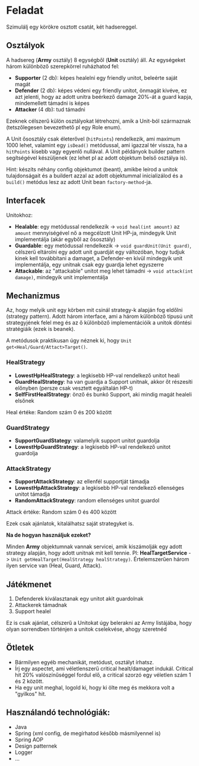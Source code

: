 # Feladat

Szimulálj egy körökre osztott csatát, két hadsereggel.

## Osztályok

A hadsereg (**Army** osztály) 8 egységből (**Unit** osztály) áll. Az egységeket három különböző szerepkörrel ruházhatod fel:

* **Supporter** (2 db): képes healelni egy friendly unitot, beleérte saját magát
* **Defender** (2 db): képes védeni egy friendly unitot, önmagát kivéve, ez azt jelenti, hogy az adott unitra beérkező damage 20%-át a guard kapja, mindemellett támadni is képes
* **Attacker** (4 db): tud támadni

Ezeknek célszerű külön osztályokat létrehozni, amik a Unit-ból származnak (tetszőlegesen bevezethető pl egy Role enum).

A Unit ősosztály csak életerővel (`hitPoints`) rendelkezik, ami maximum 1000 lehet, valamint egy `isDead()` metódussal, ami igazzal tér vissza, ha a `hitPoints` kisebb vagy egyenlő nullával.
A Unit példányok builder pattern segítségével készüljenek (ez lehet pl az adott objektum belső osztálya is).

Hint: készíts néhány config objektumot (beant), amikbe leírod a unitok tulajdonságait és a buildert azzal az adott objektummal inicializálod és a `build()` metódus lesz az adott Unit bean `factory-method`-ja.

## Interfacek
Unitokhoz:
* **Healable**: egy metódussal rendelkezik -> `void heal(int amount)` az `amount` mennyiségével nő a megcélzott Unit HP-ja, mindegyik Unit implementálja (akár egyből az ősosztály)
* **Guardable**: egy metódussal rendelkezik -> `void guardUnit(Unit guard)`, célszerű eltárolni egy adott unit guardját egy változóban, hogy tudjuk kinek kell továbbítani a damaget, a Defender-en kívül mindegyik unit implementálja, egy unitnak csak egy guardja lehet egyszerre
* **Attackable**: az "attackable" unitot meg lehet támadni -> `void attack(int damage)`, mindegyik unit implementálja

## Mechanizmus
Az, hogy melyik unit egy körben mit csinál strategy-k alapján fog eldőlni (strategy pattern). Adott három interface, ami a három különböző típusú unit strategyjének felel meg és az ő különböző implementációik a unitok döntési stratégiáik (ezek is beanek).

A metódusok praktikusan úgy néznek ki, hogy `Unit get<Heal/Guard/Attact>Target()`.

### HealStrategy
* **LowestHpHealStrategy**: a legkisebb HP-val rendelkező unitot heali
* **GuardHealStrategy**: ha van guardja a Support unitnak, akkor őt részesíti előnyben (persze csak vesztett egyáltalán HP-t)
* **SelfFirstHealStrategy**: önző és bunkó Support, aki mindig magát healeli elsőnek

Heal értéke: Random szám 0 és 200 között

### GuardStrategy
* **SupportGuardStategy**: valamelyik support unitot guardolja
* **LowestHpGuardStrategy**: a legkisebb HP-val rendelkező unitot guardolja

### AttackStrategy
* **SupportAttackStrategy**: az ellenfél supportját támadja
* **LowestHpAttackStrategy**: a legkisebb HP-val rendelkező ellenséges unitot támadja
* **RandomAttackStrategy**: random ellenséges unitot guardol

Attack értéke: Random szám 0 és 400 között

Ezek csak ajánlatok, kitalálhatsz saját strategyket is.

**Na de hogyan használjuk ezeket?**

Minden **Army** objektumnak vannak servicei, amik kiszámolják egy adott strategy alapján, hogy adott unitnak mit kell tennie.
Pl: **HealTargetService** -> `Unit getHealTarget(HealStrategy healStrategy)`. Értelemszerűen három ilyen service van (Heal, Guard, Attack).

## Játékmenet

1. Defenderek kiválasztanak egy unitot akit guardolnak
2. Attackerek támadnak
3. Support healel

Ez is csak ajánlat, célszerű a Unitokat úgy belerakni az Army listájába, hogy olyan sorrendben történjen a unitok cselekvése, ahogy szeretnéd

## Ötletek
* Bármilyen egyéb mechanikát, metódust, osztályt írhatsz.
* Írj egy aspectet, ami véletlenszerű critical healt/damaget indukál. Critical hit 20% valószínűséggel fordul elő, a critical szorzó egy véletlen szám 1 és 2 között.
* Ha egy unit meghal, logold ki, hogy ki ölte meg és mekkora volt a "gyilkos" hit. 

## Használandó technológiák:
* Java
* Spring (xml config, de megírhatod később másmilyennel is)
* Spring AOP
* Design patternek
* Logger
* ...